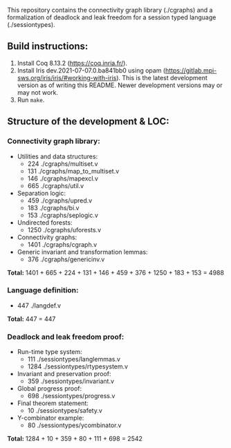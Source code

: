 This repository contains the connectivity graph library (./cgraphs) and
a formalization of deadlock and leak freedom for a session typed language (./sessiontypes).

Build instructions:
-------------------
1. Install Coq 8.13.2 (https://coq.inria.fr/).
2. Install Iris dev.2021-07-07.0.ba841bb0 using opam (https://gitlab.mpi-sws.org/iris/iris/#working-with-iris).
   This is the latest development version as of writing this README. Newer development versions may or may not work.
3. Run `make`.

Structure of the development & LOC:
-----------------------------------

### Connectivity graph library:
- Utilities and data structures:
  * 224 ./cgraphs/multiset.v
  * 131 ./cgraphs/map_to_multiset.v
  * 146 ./cgraphs/mapexcl.v
  * 665 ./cgraphs/util.v
- Separation logic:
  * 459 ./cgraphs/upred.v
  * 183 ./cgraphs/bi.v
  * 153 ./cgraphs/seplogic.v
- Undirected forests:
  * 1250 ./cgraphs/uforests.v
- Connectivity graphs:
  * 1401 ./cgraphs/cgraph.v
- Generic invariant and transformation lemmas:
  * 376 ./cgraphs/genericinv.v

**Total:** 1401 + 665 + 224 + 131 + 146 + 459 + 376 + 1250 + 183 + 153 = 4988

### Language definition:
* 447  ./langdef.v

**Total:** 447 = 447

### Deadlock and leak freedom proof:
- Run-time type system:
  * 111 ./sessiontypes/langlemmas.v
  * 1284 ./sessiontypes/rtypesystem.v
- Invariant and preservation proof:
  * 359 ./sessiontypes/invariant.v
- Global progress proof:
  * 698 ./sessiontypes/progress.v
- Final theorem statement:
  * 10 ./sessiontypes/safety.v
- Y-combinator example:
  * 80 ./sessiontypes/ycombinator.v

**Total:** 1284 + 10 + 359 + 80 + 111 + 698 = 2542